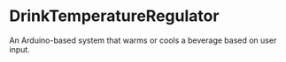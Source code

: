 # DrinkTemperatureRegulator
An Arduino-based system that warms or cools a beverage based on user input.
